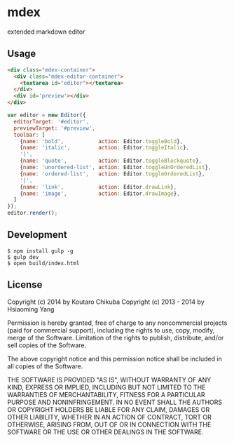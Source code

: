 # mdex

extended markdown editor

## Usage

```html
<div class="mdex-container">
  <div class="mdex-editor-container">
    <textarea id="editor"></textarea>
  </div>
  <div id='preview'></div>
</div>
```

```javascript
var editor = new Editor({
  editorTarget: '#editor',
  previewTarget: '#preview',
  toolbar: [
    {name: 'bold',           action: Editor.toggleBold},
    {name: 'italic',         action: Editor.toggleItalic},
    '|',
    {name: 'quote',          action: Editor.toggleBlockquote},
    {name: 'unordered-list', action: Editor.toggleUnOrderedList},
    {name: 'ordered-list',   action: Editor.toggleOrderedList},
    '|',
    {name: 'link',           action: Editor.drawLink},
    {name: 'image',          action: Editor.drawImage},
  ]
});
editor.render();
```

## Development

```
$ npm install gulp -g
$ gulp dev
$ open build/index.html
```

## License

Copyright (c) 2014 by Koutaro Chikuba
Copyright (c) 2013 - 2014 by Hsiaoming Yang

Permission is hereby granted, free of charge to any noncommercial projects (paid for commercial support), including the rights to use, copy, modify, merge of the Software. Limitation of the rights to publish, distribute, and/or sell copies of the Software.

The above copyright notice and this permission notice shall be included in all copies of the Software.

THE SOFTWARE IS PROVIDED "AS IS", WITHOUT WARRANTY OF ANY KIND, EXPRESS OR IMPLIED, INCLUDING BUT NOT LIMITED TO THE WARRANTIES OF MERCHANTABILITY, FITNESS FOR A PARTICULAR PURPOSE AND NONINFRINGEMENT. IN NO EVENT SHALL THE AUTHORS OR COPYRIGHT HOLDERS BE LIABLE FOR ANY CLAIM, DAMAGES OR OTHER LIABILITY, WHETHER IN AN ACTION OF CONTRACT, TORT OR OTHERWISE, ARISING FROM, OUT OF OR IN CONNECTION WITH THE SOFTWARE OR THE USE OR OTHER DEALINGS IN THE SOFTWARE.
